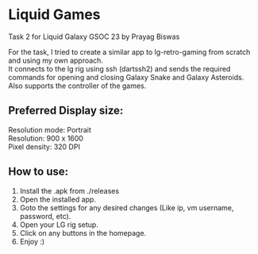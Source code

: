 # Liquid Games

Task 2 for Liquid Galaxy GSOC 23 by Prayag Biswas

For the task, I tried to create a similar app to lg-retro-gaming from scratch and using my own approach.
<br>
It connects to the lg rig using ssh (dartssh2) and sends the required commands for opening and closing Galaxy Snake and Galaxy Asteroids.
Also supports the controller of the games.

## Preferred Display size:

Resolution mode: Portrait
<br>
Resolution: 900 x 1600
<br>
Pixel density: 320 DPI

## How to use:

1. Install the .apk from ./releases
2. Open the installed app.
3. Goto the settings for any desired changes (Like ip, vm username, password, etc).
4. Open your LG rig setup.
5. Click on any buttons in the homepage.
6. Enjoy :)


